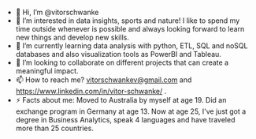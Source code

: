 - 👋 Hi, I’m @vitorschwanke
- 👀 I’m interested in data insights, sports and nature! I like to spend my time outside whenever is possible and always looking forward to learn new things and develop new skills.
- 🌱 I’m currently learning data analysis with python, ETL, SQL and noSQL databases and also visualization tools as PowerBI and Tableau. 
- 💞️ I’m looking to collaborate on different projects that can create a meaningful impact.
- 📫 How to reach me? vitorschwankev@gmail.com and https://www.linkedin.com/in/vitor-schwanke/ . 
- ⚡ Facts about me: Moved to Australia by myself at age 19. Did an exchange program in Germany at age 13. Now at age 25, I've just got a degree in Business Analytics, speak 4 languages and have traveled more than 25 countries.

<!---
vitorschwanke/vitorschwanke is a ✨ special ✨ repository because its `README.md` (this file) appears on your GitHub profile.
You can click the Preview link to take a look at your changes.
--->
